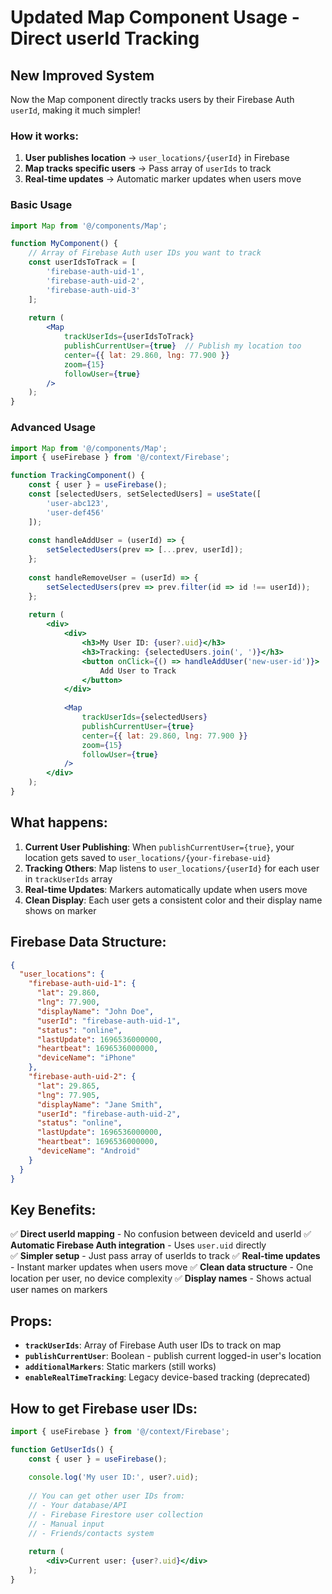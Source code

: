 # Updated Map Component Usage - Direct userId Tracking

## New Improved System

Now the Map component directly tracks users by their Firebase Auth `userId`, making it much simpler!

### How it works:
1. **User publishes location** → `user_locations/{userId}` in Firebase
2. **Map tracks specific users** → Pass array of `userIds` to track
3. **Real-time updates** → Automatic marker updates when users move

### Basic Usage

```jsx
import Map from '@/components/Map';

function MyComponent() {
    // Array of Firebase Auth user IDs you want to track
    const userIdsToTrack = [
        'firebase-auth-uid-1',
        'firebase-auth-uid-2', 
        'firebase-auth-uid-3'
    ];
    
    return (
        <Map
            trackUserIds={userIdsToTrack}
            publishCurrentUser={true}  // Publish my location too
            center={{ lat: 29.860, lng: 77.900 }}
            zoom={15}
            followUser={true}
        />
    );
}
```

### Advanced Usage

```jsx
import Map from '@/components/Map';
import { useFirebase } from '@/context/Firebase';

function TrackingComponent() {
    const { user } = useFirebase();
    const [selectedUsers, setSelectedUsers] = useState([
        'user-abc123',
        'user-def456'
    ]);
    
    const handleAddUser = (userId) => {
        setSelectedUsers(prev => [...prev, userId]);
    };
    
    const handleRemoveUser = (userId) => {
        setSelectedUsers(prev => prev.filter(id => id !== userId));
    };
    
    return (
        <div>
            <div>
                <h3>My User ID: {user?.uid}</h3>
                <h3>Tracking: {selectedUsers.join(', ')}</h3>
                <button onClick={() => handleAddUser('new-user-id')}>
                    Add User to Track
                </button>
            </div>
            
            <Map
                trackUserIds={selectedUsers}
                publishCurrentUser={true}
                center={{ lat: 29.860, lng: 77.900 }}
                zoom={15}
                followUser={true}
            />
        </div>
    );
}
```

## What happens:

1. **Current User Publishing**: When `publishCurrentUser={true}`, your location gets saved to `user_locations/{your-firebase-uid}`
2. **Tracking Others**: Map listens to `user_locations/{userId}` for each user in `trackUserIds` array
3. **Real-time Updates**: Markers automatically update when users move
4. **Clean Display**: Each user gets a consistent color and their display name shows on marker

## Firebase Data Structure:

```json
{
  "user_locations": {
    "firebase-auth-uid-1": {
      "lat": 29.860,
      "lng": 77.900,
      "displayName": "John Doe",
      "userId": "firebase-auth-uid-1",
      "status": "online",
      "lastUpdate": 1696536000000,
      "heartbeat": 1696536000000,
      "deviceName": "iPhone"
    },
    "firebase-auth-uid-2": {
      "lat": 29.865,
      "lng": 77.905,
      "displayName": "Jane Smith", 
      "userId": "firebase-auth-uid-2",
      "status": "online",
      "lastUpdate": 1696536000000,
      "heartbeat": 1696536000000,
      "deviceName": "Android"
    }
  }
}
```

## Key Benefits:

✅ **Direct userId mapping** - No confusion between deviceId and userId
✅ **Automatic Firebase Auth integration** - Uses `user.uid` directly  
✅ **Simpler setup** - Just pass array of userIds to track
✅ **Real-time updates** - Instant marker updates when users move
✅ **Clean data structure** - One location per user, no device complexity
✅ **Display names** - Shows actual user names on markers

## Props:

- **`trackUserIds`**: Array of Firebase Auth user IDs to track on map
- **`publishCurrentUser`**: Boolean - publish current logged-in user's location
- **`additionalMarkers`**: Static markers (still works)
- **`enableRealTimeTracking`**: Legacy device-based tracking (deprecated)

## How to get Firebase user IDs:

```jsx
import { useFirebase } from '@/context/Firebase';

function GetUserIds() {
    const { user } = useFirebase();
    
    console.log('My user ID:', user?.uid);
    
    // You can get other user IDs from:
    // - Your database/API
    // - Firebase Firestore user collection
    // - Manual input
    // - Friends/contacts system
    
    return (
        <div>Current user: {user?.uid}</div>
    );
}
```